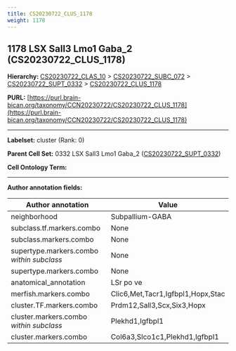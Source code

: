 ```yaml
---
title: CS20230722_CLUS_1178
weight: 1178
---
```

## 1178 LSX Sall3 Lmo1 Gaba_2 (CS20230722_CLUS_1178)
<b>Hierarchy: </b>
[CS20230722_CLAS_10](../CS20230722_CLAS_10) >
[CS20230722_SUBC_072](../CS20230722_SUBC_072) >
[CS20230722_SUPT_0332](../CS20230722_SUPT_0332) >
[CS20230722_CLUS_1178](../CS20230722_CLUS_1178)

**PURL:** [https://purl.brain-bican.org/taxonomy/CCN20230722/CS20230722_CLUS_1178](https://purl.brain-bican.org/taxonomy/CCN20230722/CS20230722_CLUS_1178)

---


**Labelset:** cluster (Rank: 0)

**Parent Cell Set:** 0332 LSX Sall3 Lmo1 Gaba_2 ([CS20230722_SUPT_0332](../CS20230722_SUPT_0332))



**Cell Ontology Term:** 

[MARKER GENES.]: #


---

[TRANSFERRED ANNOTATIONS.]: #


[AUTHOR ANNOTATION FIELDS.]: #


**Author annotation fields:**

| Author annotation | Value |
|-------------------|-------|
|neighborhood|Subpallium-GABA|
|subclass.tf.markers.combo|None|
|subclass.markers.combo|None|
|supertype.markers.combo _within subclass_|None|
|supertype.markers.combo|None|
|anatomical_annotation|LSr po ve|
|merfish.markers.combo|Clic6,Met,Tacr1,Igfbpl1,Hopx,Stac|
|cluster.TF.markers.combo|Prdm12,Sall3,Scx,Six3,Hopx|
|cluster.markers.combo _within subclass_|Plekhd1,Igfbpl1|
|cluster.markers.combo|Col6a3,Slco1c1,Plekhd1,Igfbpl1|
